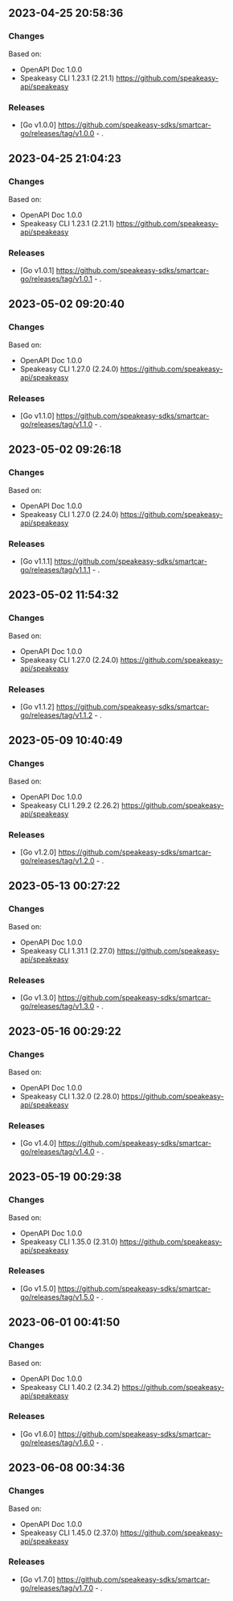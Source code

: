 

## 2023-04-25 20:58:36
### Changes
Based on:
- OpenAPI Doc 1.0.0 
- Speakeasy CLI 1.23.1 (2.21.1) https://github.com/speakeasy-api/speakeasy
### Releases
- [Go v1.0.0] https://github.com/speakeasy-sdks/smartcar-go/releases/tag/v1.0.0 - .

## 2023-04-25 21:04:23
### Changes
Based on:
- OpenAPI Doc 1.0.0 
- Speakeasy CLI 1.23.1 (2.21.1) https://github.com/speakeasy-api/speakeasy
### Releases
- [Go v1.0.1] https://github.com/speakeasy-sdks/smartcar-go/releases/tag/v1.0.1 - .

## 2023-05-02 09:20:40
### Changes
Based on:
- OpenAPI Doc 1.0.0 
- Speakeasy CLI 1.27.0 (2.24.0) https://github.com/speakeasy-api/speakeasy
### Releases
- [Go v1.1.0] https://github.com/speakeasy-sdks/smartcar-go/releases/tag/v1.1.0 - .

## 2023-05-02 09:26:18
### Changes
Based on:
- OpenAPI Doc 1.0.0 
- Speakeasy CLI 1.27.0 (2.24.0) https://github.com/speakeasy-api/speakeasy
### Releases
- [Go v1.1.1] https://github.com/speakeasy-sdks/smartcar-go/releases/tag/v1.1.1 - .

## 2023-05-02 11:54:32
### Changes
Based on:
- OpenAPI Doc 1.0.0 
- Speakeasy CLI 1.27.0 (2.24.0) https://github.com/speakeasy-api/speakeasy
### Releases
- [Go v1.1.2] https://github.com/speakeasy-sdks/smartcar-go/releases/tag/v1.1.2 - .

## 2023-05-09 10:40:49
### Changes
Based on:
- OpenAPI Doc 1.0.0 
- Speakeasy CLI 1.29.2 (2.26.2) https://github.com/speakeasy-api/speakeasy
### Releases
- [Go v1.2.0] https://github.com/speakeasy-sdks/smartcar-go/releases/tag/v1.2.0 - .

## 2023-05-13 00:27:22
### Changes
Based on:
- OpenAPI Doc 1.0.0 
- Speakeasy CLI 1.31.1 (2.27.0) https://github.com/speakeasy-api/speakeasy
### Releases
- [Go v1.3.0] https://github.com/speakeasy-sdks/smartcar-go/releases/tag/v1.3.0 - .

## 2023-05-16 00:29:22
### Changes
Based on:
- OpenAPI Doc 1.0.0 
- Speakeasy CLI 1.32.0 (2.28.0) https://github.com/speakeasy-api/speakeasy
### Releases
- [Go v1.4.0] https://github.com/speakeasy-sdks/smartcar-go/releases/tag/v1.4.0 - .

## 2023-05-19 00:29:38
### Changes
Based on:
- OpenAPI Doc 1.0.0 
- Speakeasy CLI 1.35.0 (2.31.0) https://github.com/speakeasy-api/speakeasy
### Releases
- [Go v1.5.0] https://github.com/speakeasy-sdks/smartcar-go/releases/tag/v1.5.0 - .

## 2023-06-01 00:41:50
### Changes
Based on:
- OpenAPI Doc 1.0.0 
- Speakeasy CLI 1.40.2 (2.34.2) https://github.com/speakeasy-api/speakeasy
### Releases
- [Go v1.6.0] https://github.com/speakeasy-sdks/smartcar-go/releases/tag/v1.6.0 - .

## 2023-06-08 00:34:36
### Changes
Based on:
- OpenAPI Doc 1.0.0 
- Speakeasy CLI 1.45.0 (2.37.0) https://github.com/speakeasy-api/speakeasy
### Releases
- [Go v1.7.0] https://github.com/speakeasy-sdks/smartcar-go/releases/tag/v1.7.0 - .